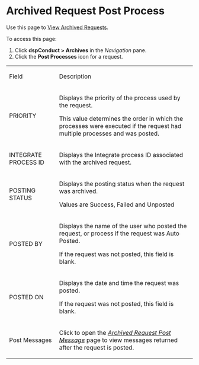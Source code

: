 # Archived Request Post Process

<div class="use">

Use this page to [View Archived
Requests](../Use_Cases/View_Archived_Requests_DGE.htm).

</div>

To access this page:

1.  Click <span style="font-weight: bold;">dspConduct \> Archives</span>
    in the <span style="font-style: italic;">Navigation</span> pane.
2.  Click the <span style="font-weight: bold;">Post Processes</span>
    icon for a request.

<table>
<tbody>
<tr class="odd">
<td><p>Field</p></td>
<td><p>Description</p></td>
</tr>
<tr class="even">
<td><p>PRIORITY</p></td>
<td><p>Displays the priority of the process used by the request.</p>
<p>This value determines the order in which the processes were executed if the request had multiple processes and was posted.</p></td>
</tr>
<tr class="odd">
<td><p>INTEGRATE PROCESS ID</p></td>
<td><p>Displays the Integrate process ID associated with the archived request.</p></td>
</tr>
<tr class="even">
<td><p>POSTING STATUS</p></td>
<td><p>Displays the posting status when the request was archived.</p>
<p>Values are Success, Failed and Unposted</p></td>
</tr>
<tr class="odd">
<td><p>POSTED BY</p></td>
<td><p>Displays the name of the user who posted the request, or process if the request was Auto Posted.</p>
<p>If the request was not posted, this field is blank.</p></td>
</tr>
<tr class="even">
<td><p>POSTED ON</p></td>
<td><p>Displays the date and time the request was posted.</p>
<p>If the request was not posted, this field is blank.</p></td>
</tr>
<tr class="odd">
<td><p>Post Messages</p></td>
<td><p>Click to open the <span style="font-style: italic;"><a href="Archived_Request_Post_Message.htm">Archived Request Post Message</a></span> page to view messages returned after the request is posted.</p></td>
</tr>
</tbody>
</table>
